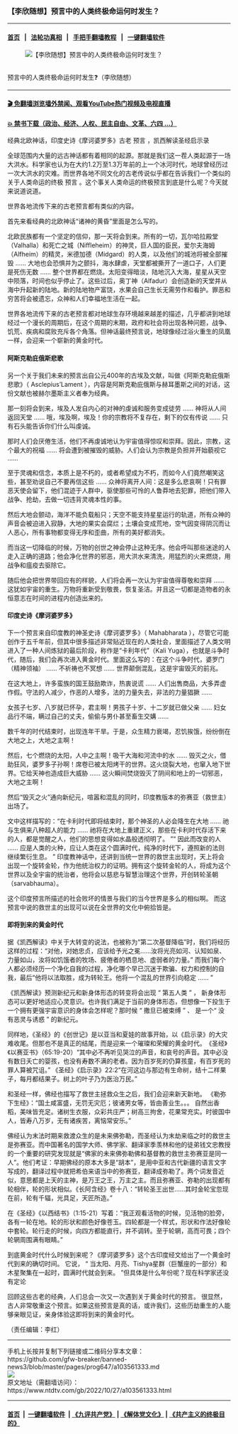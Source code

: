 ### 【李欣随想】预言中的人类终极命运何时发生？
------------------------

#### [首页](https://github.com/gfw-breaker/banned-news3/blob/master/README.md) &nbsp;&nbsp;|&nbsp;&nbsp; [法轮功真相](https://github.com/begood0513/basic/blob/master/README.md)  &nbsp;&nbsp;|&nbsp;&nbsp; [手把手翻墙教程](https://github.com/gfw-breaker/guides/wiki)  &nbsp;&nbsp;|&nbsp;&nbsp; [一键翻墙软件](https://github.com/gfw-breaker/nogfw/blob/master/README.md)  



<div><div class="featured_image">
 <figure>
  <img alt="【李欣随想】预言中的人类终极命运何时发生？" src="https://i.ntdtv.com/assets/uploads/2022/10/640-1.jpg"/>
 </figure><br/>
 <span class="caption">
  预言中的人类终极命运何时发生❓（李欣随想）
 </span>
</div>
</div><hr/>

#### [ 🎬  免翻墙浏览墙外禁闻、观看YouTube热门视频及电视直播](https://github.com/gfw-breaker/HelloWorld)

#### [ 💥  禁书下载（政治、经济、人权、民主自由、文革、六四 ...）](https://github.com/gfw-breaker/books/blob/master/README.md)

<div><div class="post_content" itemprop="articleBody">
 <p>
  经典北欧神话，印度史诗《摩诃婆罗多》古老
  <ok href="https://www.ntdtv.com/gb/预言.htm">
   预言
  </ok>
  ，凯西解读圣经启示录
 </p>
 <p>
  全球范围内大量的远古神话都有着相同的起源。那就是我们这一茬人类起源于一场大洪水。科学家也认为在大约1.2万至1.3万年前的上一个冰河时代，地球曾经历过一次大洪水的灾难。而世界各地不同文化的古老传说似乎都在告诉我们一个类似的关于人类命运的终极
  <ok href="https://www.ntdtv.com/gb/预言.htm">
   预言
  </ok>
  。这个事关人类命运的终极预言到底是什么呢？今天就来说道说道。
 </p>
 <p>
  世界各地流传下来的古老预言都有类似的内容。
 </p>
 <p>
  首先来看经典的北欧神话“诸神的黄昏”里面是怎么写的。
 </p>
 <p>
  北欧民族都有一个坚定的信仰，那一天将会到来。所有的一切，瓦尔哈拉殿堂（Valhalla）和死亡之城（Niffleheim）的神灵，巨人国的臣民，爱尔夫海姆（Alfheim）的精灵，米德加德（Midgard）的人类，以及他们的城池将被全部摧毁 …… 大地也会恐惧并为之颤抖，海水肆虐，天堂都被撕开了一道口子，人们更是死伤无数 …… 整个世界都在燃烧。太阳变得暗淡，陆地沉入大海，星星从天空中陨落，时间也似乎停止了。这些过后，奥丁神（Alfadur）会创造新的天堂并从海中升起新的陆地。新的陆地物产富饶，水果会自己生长无需劳作和看护。罪恶和穷苦将会被遗忘，众神和人们幸福地生活在一起。
 </p>
 <p>
  世界各地流传下来的古老预言都对地球生存环境越来越差的描述，几乎都讲到地球经过一个漫长的周期后，在这个周期的末期，政府和社会将出现各种问题，战争、饥荒、疾病和腐败充斥各个角落。但神话最终预言说，地球像经过浴火重生的凤凰一样，会迎来一个崭新的黄金时代。
 </p>
 <p>
 </p>
 <p>
  <h4>
   阿斯克勒庇俄斯悲歌
  </h4>
  <p>
   另一个关于我们未来的预言出自公元400年的古埃及文献，叫做《阿斯克勒庇俄斯悲歌》（ Asclepius’Lament ），内容是阿斯克勒庇俄斯与赫耳墨斯之间的对话，这份文献也被赫尔墨斯主义者奉为经典。
  </p>
  <p>
   那一刻将会到来，埃及人发自内心的对神的虔诚和服务变成徒劳 …… 神将从人间返回天堂 …… 哦，埃及啊，埃及！你的宗教将不复存在，剩下的仅有传说 …… 只有石头能告诉你们什么叫虔诚。
  </p>
  <p>
   那时人们会厌倦生活，他们不再虔诚地认为宇宙值得惊叹和崇拜。因此，宗教，这个最大的祝福 …… 将会遭到被摧毁的威胁。人们会认为宗教是负担并开始藐视它 ……
  </p>
  <p>
   至于灵魂和信念，本质上是不朽的，或者希望成为不朽，而如今人们竟然嘲笑这些，甚至劝说自己不要再信这些 …… 众神将离开人间：这是多么悲哀啊！只有罪恶天使会留下，他们混迹于人群中，驱使那些可怜的人鲁莽地去犯罪，把他们带入战争、抢劫，去做一切违背灵魂本性的事。
  </p>
  <p>
   然后大地会颤动，海洋不能负载船只；天空不能支持星星运行的轨道，所有众神的声音会被迫进入寂静，大地的果实会腐烂；土壤会变成荒地，空气因变得阴沉而让人恶心，所有事物都变得无序和歪曲，所有的美好都消失。
  </p>
  <p>
   而当这一切降临的时候，万物的创世之神会停止这种无序。他会呼叫那些迷途的人走入正确的道路；他会净化世界的邪恶，用大洪水来清洗，用猛烈的火来燃烧，用战争和瘟疫去驱除它。
  </p>
  <p>
   随后他会把世界带回应有的样貌，人们将会再一次认为宇宙值得尊敬和崇拜 …… 这犹如宇宙的重生。万物将重新受到敬畏，恢复圣洁。并且这一切都是造物者的永恒意志在时间的进程内创造出来的。
  </p>
  <h4>
   印度史诗《摩诃婆罗多》
  </h4>
  <p>
   下一个预言来自印度教的神圣史诗《摩诃婆罗多》（ Mahabharata ），尽管它可能创作于五千年前，但其中很多描述非常贴近现在的人类社会，里面描述了人类文明进入了一种人间炼狱的最后阶段，称作是“卡利年代”（Kali Yuga），也就是斗争时代，随后，我们会再次进入黄金时代。里面这么写的：在这个斗争时代，婆罗门（精神领袖） …… 不祈祷也不冥想 …… 世界颠倒混乱，这是宇宙毁灭的前兆。
  </p>
  <p>
   在这大地上，许多蛮族的国王鼓励欺诈，热衷说谎 …… 人们出售商品，大多弄虚作假。守法的人减少，作恶的人增多，法的力量失去，非法的力量猖獗 ……
  </p>
  <p>
   女孩子七岁、八岁就已怀孕，君主啊！男孩子十岁、十二岁就已做父亲 …… 妇女品行不端，瞒过自己的丈夫，偷偷与男仆甚至畜生交媾 ……
  </p>
  <p>
   数千年的时代结束时，出现连年干旱。于是，众生精力衰竭，忍饥挨饿，纷纷倒在大地之上，大地之主啊！
  </p>
  <p>
   然后，七个燃烧的太阳，人中之主啊！吸干大海和河流中的水 …… 毁灭之火，借助狂风，婆罗多子孙啊！席卷已被太阳烤干的世界。这火烧裂大地，也窜入地下世界。它给天神也造成巨大威胁 …… 这火瞬间焚烧毁灭了阴间和地上的一切邪恶，大地之主啊！
  </p>
  <p>
   然后“毁灭之火”通向新纪元，喧嚣和混乱的同时，印度教版本的弥赛亚（救世主）出场了。
  </p>
  <p>
   文中这样描写的：“在卡利时代即将结束时，那个神圣的人必会降生在大地 …… 祂与生俱来八种超人的能力 …… 祂将在大地上重建正义，那些在卡利时代存活下来的人，都是觉醒之人，他们的思想变得如水晶般透彻明了。 ”“ 因此而改变的人 …… 应是人类的火种，应让人类在这个圆满时代，纯净的时代下，遵照新的法则继续繁衍生息。 ” 印度教神话中，还讲到当统一世界的救世主出现时，天上将会出现一个旋转金轮，作为他统治权力的证明。拥有这个旋转金轮的人，将成为这个世界以及全宇宙的统治者，他将会以慈悲与智慧治理这个世界，开创转轮圣朝（sarvabhauma）。
  </p>
  <p>
   这个印度预言所描述的社会败坏的情景与我们的当今世界是多么的相似啊。 而这预言中说的救世主的出现可以说在全世界的文化中俯拾皆是。
  </p>
  <h4>
   即将到来的黄金时代
  </h4>
  <p>
   据《凯西解读》中关于大转变的说法，也被称为“第二次基督降临”时，我们将经历这样的过程：“对他，对她忠贞，应该给予光之冕……汝将光亮如河、认知如泉、力量如山，汝将如饥饿者的牧场、疲倦者的栖息地、虚弱者的力量。” 而我们每个人都必须经历一个净化自我的过程，净化哪个早已沉迷于欺骗、权力和控制的自我，最后“他将以法取胜，成为转轮王。他将一个混乱的世界引向稳定 …… ”
  </p>
  <p>
   《凯西解读》预测新纪元和新身体形态的转变将会出现 “ 第五人类 ” ， 新身体形态可以更好地适应心灵意识。也许我们满足于当前的身体形态，但想像一下投生于一个拥有更强宇宙意识的身体会怎样呢？那时候 “ 撒旦已被束缚 ” 、 是一个“ 没有恶灵与诱惑 ” 的新纪元。
  </p>
  <p>
   同样地，《圣经》的《创世记》是以亚当和夏娃的故事开始，以《启示录》的大灾难收尾。但那也不是真正的结尾，而是迎来一个璀璨和荣耀的黄金时代。　《圣经》《以赛亚书》（65:19-20）“其中必不再听见哭泣的声音，和哀号的声音。其中必没有数日夭亡的婴孩，也没有寿数不满的老者。因为百岁死的仍算孩童，有百岁死的罪人算被咒诅。” 《圣经》《启示录》22:2“在河这边与那边有生命树，结十二样果子，每月都结果子。树上的叶子乃为医治万民。”
  </p>
  <p>
   和圣经一样，佛经也描写了救世主拯救众生之后，我们会迎来新天新地。 《勒弥下生经》：“国土咸富盛，无罚无灾厄；彼诸男女等，皆由善业生。。。 自然出香稻，美味皆充足。诸树生衣服，众彩共庄严；树高三拘舍，花果常充实。时彼国中人，皆寿八万岁，无有诸疾苦，离恼常安乐。”
  </p>
  <p>
   佛经认为末法时期来救渡众生的是未来佛弥勒，而圣经认为末劫来临之时的救世主是弥赛亚。而中国著名的国学大师、佛学家、翻译家季羡林和他的徒弟钱文忠教授的一个重要的研究发现就是“佛家的未来佛弥勒佛和基督教的救世主弥赛亚是同一人”。他们考证：早期佛经的原本大多是“胡本”，是用中亚和古代新疆的语言文字写成的，翻译过程中就把希伯来语当中的弥赛亚，翻译成弥勒了。两个词发音近似，意思都是上天的主神，是万王之王，万主之主。而且弥赛亚、弥勒的出现都有轮相伴，轮的形状相似。《长阿含经》卷十八：“转轮圣王出世……其时金轮宝忽现在前，轮有千辐，光具足，天匠所造。”
  </p>
  <p>
   在《圣经》《以西结书》（1:15-21）写着：“我正观看活物的时候，见活物的脸旁，各有一轮在地。轮的形状和颜色好像苍玉。四轮都是一个样式，形状和作法好像轮中套轮。轮行走的时候，向四方都能直行，并不调转。至于轮辋，高而可畏；四个轮辋周围满有眼睛。”
  </p>
  <p>
   到底黄金时代什么时候到来呢？《摩诃婆罗多》这个古印度经文给出了一个黄金时代到来的确切时间。 它说， “ 当太阳、月亮、Tishya星群（巨蟹座的一部分）和木星聚集在一起时，圆满时代就会到来。 ”但具体是什么年份呢？现在科学家还没有定论
  </p>
  <p>
   回顾这些古老的经典，人们总会一次又一次遇到关于黄金时代的预言。 很显然，古人非常敬重这个预言。如果这些预言是真的话，或许我们，这些历劫重生的人能够亲眼见证，亲身体验这即将到来的黄金时代。
  </p>
  <p>
   （责任编辑：李红）
  </p>
  <div class="single_ad">
  </div>
 </p>
</div>
</div>
<hr/>
手机上长按并复制下列链接或二维码分享本文章：<br/>
https://github.com/gfw-breaker/banned-news3/blob/master/pages/prog647/a103561333.md <br/>
<a href='https://github.com/gfw-breaker/banned-news3/blob/master/pages/prog647/a103561333.md'><img src='https://github.com/gfw-breaker/banned-news3/blob/master/pages/prog647/a103561333.md.png'/></a> <br/>
原文地址（需翻墙访问）：https://www.ntdtv.com/gb/2022/10/27/a103561333.html


------------------------
#### [首页](https://github.com/gfw-breaker/banned-news3/blob/master/README.md) &nbsp;|&nbsp; [一键翻墙软件](https://github.com/gfw-breaker/nogfw/blob/master/README.md) &nbsp;| [《九评共产党》](https://github.com/gfw-breaker/9ping.md/blob/master/README.md#九评之一评共产党是什么) | [《解体党文化》](https://github.com/gfw-breaker/jtdwh.md/blob/master/README.md) | [《共产主义的终极目的》](https://github.com/gfw-breaker/gczydzjmd.md/blob/master/README.md)


<img src='http://gfw-breaker.win/banned-news3/pages/prog647/a103561333.md' width='0px' height='0px'/>